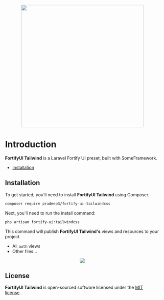<p align="center"><img width="400" src="https://github.com/zacksmash/fortify-ui-preset/raw/master/fortify-preset-image.png"></p>

# Introduction

**FortifyUI Tailwind** is a Laravel Fortify UI preset, built with SomeFramework.

-   [Installation](#installation)

## Installation

To get started, you'll need to install **FortifyUI Tailwind** using Composer.

```bash
composer require pradeep3/fortify-ui-tailwindcss
```

Next, you'll need to run the install command:

```bash
php artisan fortify-ui:tailwindcss
```

This command will publish **FortifyUI Tailwind's** views and resources to your project.

-   All `auth` views
-   Other files...

<p align="center"><img  src="https://github.com/zacksmash/fortify-ui-preset/raw/master/fortify-preset-screenshot.png"></p>

## License

**FortifyUI Tailwind** is open-sourced software licensed under the [MIT license](LICENSE.md).
